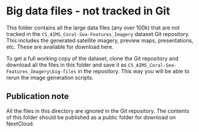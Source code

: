 # Big data files - not tracked in Git
This folder contains all the large data files (any over 100k) that are not tracked in the 
`CS_AIMS_Coral-Sea-Features_Imagery` dataset Git repository. This includes the generated
satellite imagery, preview maps, presentations, etc. These are available for download here.

To get a full working copy of the dataset, clone the Git repository and download all the files
in this folder and save it as `CS_AIMS_Coral-Sea-Features_Imagery\big-files` in the repository.
This way you will be able to rerun the image generation scripts.

## Publication note
All the files in this directory are ignored in the Git repository. The contents of this folder
should be published as a public folder for download on NextCloud.